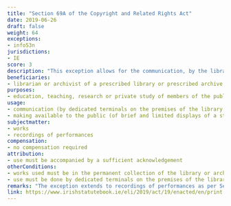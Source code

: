 ```yaml
---
title: "Section 69A of the Copyright and Related Rights Act"
date: 2019-06-26 
draft: false
weight: 64
exceptions:
- info53n
jurisdictions:
- IE
score: 3
description: "This exception allows for the communication, by the librarian or archivist of a prescribed library or prescribed archive, to members of the public of copies of works in the permanent collection of the library or archive, by dedicated terminals on the premises of the library or archive. Such use constitutes fair dealing when it is i) undertaken for the sole purpose of education, teaching, research or private study, and ii) accompanied by a sufficient acknowledgement. The same applies to the brief and limited display of a copy of a work where such purpose is neither directly nor indirectly commercial." 
beneficiaries:
- librarian or archivist of a prescribed library or prescribed archive
purposes: 
- education, teaching, research or private study of members of the public
usage:
- communication (by dedicated terminals on the premises of the library or archive)
- making available to the public (of brief and limited displays of a still image or very short clip from a recording)
subjectmatter:
- works
- recordings of performances
compensation:
- no compensation required
attribution: 
- use must be accompanied by a sufficient acknowledgement
otherConditions: 
- works used must be in the permanent collection of the library or archive
- use must be done by dedicated terminals on the premises of the library or archive
remarks: "The exception extends to recordings of performances as per Section 235A, including 'the brief and limited display of a still image or very short clip from a recording', also 'by the librarian or archivist of the first-mentioned library or archive, by another person acting under the authority of that librarian or archivist' and 'during a public lecture given in that library or another prescribed library or in that archive or another prescribed archive' or 'by the librarian or archivist of the first-mentioned library or archive or by another person acting under the authority of that librarian or archivist'. Section 235A also allows for the communication of the display referred hereto through the Internet or otherwise.<br /><br />In Ireland there is no overall distinction made between works of authorship and related rights. Certain provisions are stated to apply to some but not all rights holders - for example moral rights are granted only to authors of literary, dramatic, musical, artistic works and film. However in general the provisions relating to ownership, duration, permitted acts, dealings and so forth, apply in the absence of a specific exclusion to every 'work', with ‘work’ defined as a literary, dramatic, musical or artistic work, sound recording, film, broadcast, cable programme, typographical arrangement or a published edition, or an original database, and includes a computer programme. Performances and works protected by the database right are dealt with separately to the main scheme. (see Linda Scales in ‘Ireland’ (2019), B Lindner and T Shapiro (eds), Copyright in the Information Society, Elgar Intellectual Property Law and Practice, 471)"
link: https://www.irishstatutebook.ie/eli/2019/act/19/enacted/en/print
---
```


